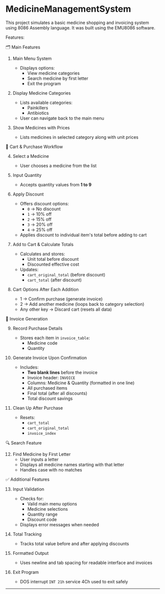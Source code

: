 # MedicineManagementSystem
This project simulates a basic medicine shopping and invoicing system using 8086 Assembly language. It was built using the EMU8086 software.



Features:


🗂️ Main Features

1. Main Menu System
   - Displays options:
     - View medicine categories
     - Search medicine by first letter
     - Exit the program

2. Display Medicine Categories
   - Lists available categories:
     - Painkillers
     - Antibiotics
   - User can navigate back to the main menu

3. Show Medicines with Prices
   - Lists medicines in selected category along with unit prices



🛒 Cart & Purchase Workflow

4. Select a Medicine
   - User chooses a medicine from the list

5. Input Quantity
   - Accepts quantity values from **1 to 9**

6. Apply Discount
   - Offers discount options:
     - `0` → No discount
     - `1` → 10% off
     - `2` → 15% off
     - `3` → 20% off
     - `4` → 25% off
   - Applies discount to individual item's total before adding to cart

7. Add to Cart & Calculate Totals
   - Calculates and stores:
     - Unit total before discount
     - Discounted effective cost
   - Updates:
     - `cart_original_total` (before discount)
     - `cart_total` (after discount)

8. Cart Options After Each Addition
   - 1 → Confirm purchase (generate invoice)
   - 2 → Add another medicine (loops back to category selection)
   - Any other key → Discard cart (resets all data)



🧾 Invoice Generation

9. Record Purchase Details
   - Stores each item in `invoice_table`:
     - Medicine code
     - Quantity

10. Generate Invoice Upon Confirmation
    - Includes:
      - **Two blank lines** before the invoice
      - Invoice header: ` INVOICE `
      - Columns: Medicine & Quantity (formatted in one line)
      - All purchased items
      - Final total (after all discounts)
      - Total discount savings

11. Clean Up After Purchase
    - Resets:
      - `cart_total`
      - `cart_original_total`
      - `invoice_index`



🔍 Search Feature

12. Find Medicine by First Letter
    - User inputs a letter
    - Displays all medicine names starting with that letter
    - Handles case with no matches



✅ Additional Features

13. Input Validation
    - Checks for:
      - Valid main menu options
      - Medicine selections
      - Quantity range
      - Discount code
    - Displays error messages when needed

14. Total Tracking
    - Tracks total value before and after applying discounts

15. Formatted Output
    - Uses newline and tab spacing for readable interface and invoices

16. Exit Program
    - DOS interrupt `INT 21h` service 4Ch used to exit safely

---
